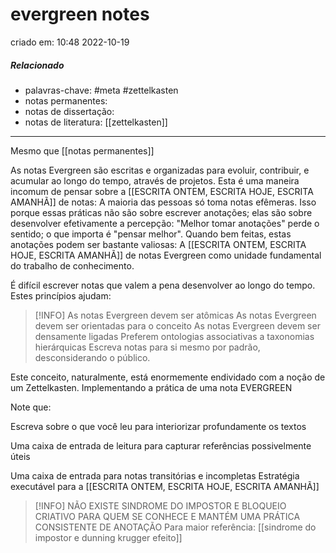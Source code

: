 # evergreen notes
criado em: 10:48 2022-10-19

##### Relacionado
- palavras-chave: #meta #zettelkasten 
- notas permanentes: 
- notas de dissertação:
- notas de literatura: 
[[zettelkasten]]
---

Mesmo que [[notas permanentes]]

As notas Evergreen são escritas e organizadas para evoluir, contribuir, e acumular ao longo do tempo, através de projetos. Esta é uma maneira incomum de pensar sobre a [[ESCRITA ONTEM, ESCRITA HOJE, ESCRITA AMANHÃ]] de notas: A maioria das pessoas só toma notas efêmeras. Isso porque essas práticas não são sobre escrever anotações; elas são sobre desenvolver efetivamente a percepção: "Melhor tomar anotações" perde o sentido; o que importa é "pensar melhor". Quando bem feitas, estas anotações podem ser bastante valiosas: A [[ESCRITA ONTEM, ESCRITA HOJE, ESCRITA AMANHÃ]] de notas Evergreen como unidade fundamental do trabalho de conhecimento.

É difícil escrever notas que valem a pena desenvolver ao longo do tempo. Estes princípios ajudam:

>[!INFO] As notas Evergreen devem ser atômicas
As notas Evergreen devem ser orientadas para o conceito
As notas Evergreen devem ser densamente ligadas
Preferem ontologias associativas a taxonomias hierárquicas
Escreva notas para si mesmo por padrão, desconsiderando o público.

Este conceito, naturalmente, está enormemente endividado com a noção de um Zettelkasten. Implementando a prática de uma nota EVERGREEN


Note que:

Escreva sobre o que você leu para interiorizar profundamente os textos

Uma caixa de entrada de leitura para capturar referências possivelmente úteis

Uma caixa de entrada para notas transitórias e incompletas
Estratégia executável para a [[ESCRITA ONTEM, ESCRITA HOJE, ESCRITA AMANHÃ]]

>[!INFO] NÃO EXISTE SINDROME DO IMPOSTOR E BLOQUEIO CRIATIVO PARA QUEM SE CONHECE E MANTÉM UMA PRÁTICA CONSISTENTE DE ANOTAÇÃO
Para maior referência: [[sindrome do impostor e dunning krugger efeito]]

